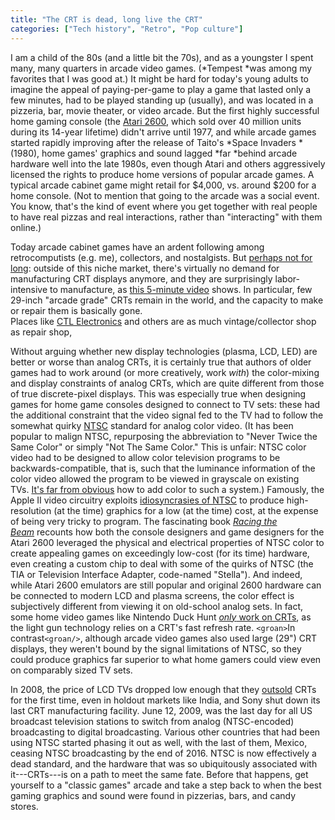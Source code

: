 ```yaml
---
title: "The CRT is dead, long live the CRT"
categories: ["Tech history", "Retro", "Pop culture"]
---
```


I am a child of the 80s (and a little bit the 70s), and as a youngster I spent many, many quarters in arcade video games. (*Tempest *was among my favorites that I was good at.) It might be hard for today's young adults to imagine the appeal of paying-per-game to play a game that lasted only a few minutes, had to be played standing up (usually), and was located in a pizzeria, bar, movie theater, or video arcade. But the first highly successful home gaming console (the [Atari 2600](https://en.wikipedia.org/wiki/Atari_2600), which sold over 40 million units during its 14-year lifetime) didn't arrive until 1977, and while arcade games started rapidly improving after the release of Taito's *Space Invaders *(1980), home games' graphics and sound lagged *far *behind arcade hardware well into the late 1980s, even though Atari and others aggressively licensed the rights to produce home versions of popular arcade games. A typical arcade cabinet game might retail for $4,000, vs. around $200 for a home console. (Not to mention that going to the arcade was a social event. You know, that's the kind of event where you get together with real people to have real pizzas and real interactions, rather than "interacting" with them online.)

Today arcade cabinet games have an ardent following among
retrocomputists (e.g. me), collectors, and nostalgists. But [perhaps
not for
long](http://venturebeat.com/2017/03/03/what-the-death-of-the-crt-display-technology-means-for-classic-arcade-machines/):
outside of this niche market, there's virtually no demand for
manufacturing CRT displays anymore, and they are surprisingly
labor-intensive to manufacture, as [this 5-minute
video](https://youtu.be/MsMsZaSz3Fk) shows. In particular, few 29-inch
"arcade grade" CRTs remain in the world, and the capacity to make or
repair them is basically gone.  
Places like [CTL
Electronics](https://www.theverge.com/2018/2/6/16973914/tvs-crt-restoration-led-gaming-vintage)
and others are as much vintage/collector shop as repair shop, 

Without arguing whether new display technologies (plasma, LCD, LED)
are better or worse than analog CRTs, it is certainly true that
authors of older games had to work around (or more creatively,
work *with*) the color-mixing and display constraints of analog CRTs,
which are quite different from those of true discrete-pixel
displays. This was especially true when designing games for home game
consoles designed to connect to TV sets: these had the additional
constraint that the video signal fed to the TV had to follow the
somewhat quirky [NTSC](https://en.wikipedia.org/wiki/NTSC) standard
for analog color video. (It has been popular to malign NTSC,
repurposing the abbreviation to "Never Twice the Same Color" or simply
"Not The Same Color." This is unfair: NTSC color video had to be
designed to allow color television programs to be
backwards-compatible, that is, such that the luminance information of
the color video allowed the program to be viewed in grayscale on
existing TVs. [It's far from
obvious](http://people.ece.cornell.edu/land/courses/ece5760/video/gvworks/GV's%20works%20%20NTSC%20demystified%20-%20Color%20Encoding%20-%20Part%202.htm) how
to add color to such a system.) Famously, the Apple II video circuitry
exploits [idiosyncrasies of
NTSC](http://nerdlypleasures.blogspot.com/2013/09/the-overlooked-artifact-color.html) to
produce high-resolution (at the time) graphics for a low (at the time)
cost, at the expense of being very tricky to program. The fascinating
book *[Racing the
Beam](https://mitpress.mit.edu/books/racing-beam)* recounts how both
the console designers and game designers for the Atari 2600 leveraged
the physical and electrical properties of NTSC color to create
appealing games on exceedingly low-cost (for its time) hardware, even
creating a custom chip to deal with some of the quirks of NTSC (the
TIA or Television Interface Adapter, code-named "Stella"). And indeed,
while Atari 2600 emulators are still popular and original 2600
hardware can be connected to modern LCD and plasma screens, the color
effect is subjectively different from viewing it on old-school analog
sets. 
In fact, some home video games like Nintendo Duck Hunt [_only_ work on
CRTs](https://www.theverge.com/2018/2/6/16973914/tvs-crt-restoration-led-gaming-vintage), as the light gun technology relies on a CRT's fast refresh rate.
`<groan>`In contrast`<groan/>`, although arcade video games also
used large (29") CRT displays, they weren't bound by the signal
limitations of NTSC, so they could produce graphics far superior to
what home gamers could view even on comparably sized TV sets. 

In 2008, the price of LCD TVs dropped low enough that they [outsold](https://www.theverge.com/2018/2/6/16973914/tvs-crt-restoration-led-gaming-vintage) CRTs for the first time, even in
holdout  markets like India, and Sony shut down its last
CRT manufacturing facility.
June 12, 2009, was the last day for all US broadcast television stations to switch from analog (NTSC-encoded) broadcasting to digital broadcasting. Various other countries that had been using NTSC started phasing it out as well, with the last of them, Mexico, ceasing NTSC broadcasting by the end of 2016. NTSC is now effectively a dead standard, and the hardware that was so ubiquitously associated with it---CRTs---is on a path to meet the same fate. Before that happens, get yourself to a "classic games" arcade and take a step back to when the best gaming graphics and sound were found in pizzerias, bars, and candy stores.
